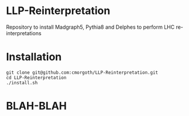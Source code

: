 # LLP-Reinterpretation

  Repository to install Madgraph5, Pythia8 and Delphes to perform LHC re-interpretations

# Installation
```
git clone git@github.com:cmorgoth/LLP-Reinterpretation.git
cd LLP-Reinterpretation
./install.sh
```
# BLAH-BLAH
